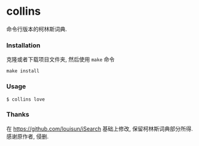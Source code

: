 # collins
命令行版本的柯林斯词典.


### Installation
克隆或者下载项目文件夹, 然后使用 `make` 命令

```
make install
```

### Usage

```
$ collins love
```

### Thanks
在 <https://github.com/louisun/iSearch> 基础上修改, 保留柯林斯词典部分所得. 感谢原作者, 侵删.
